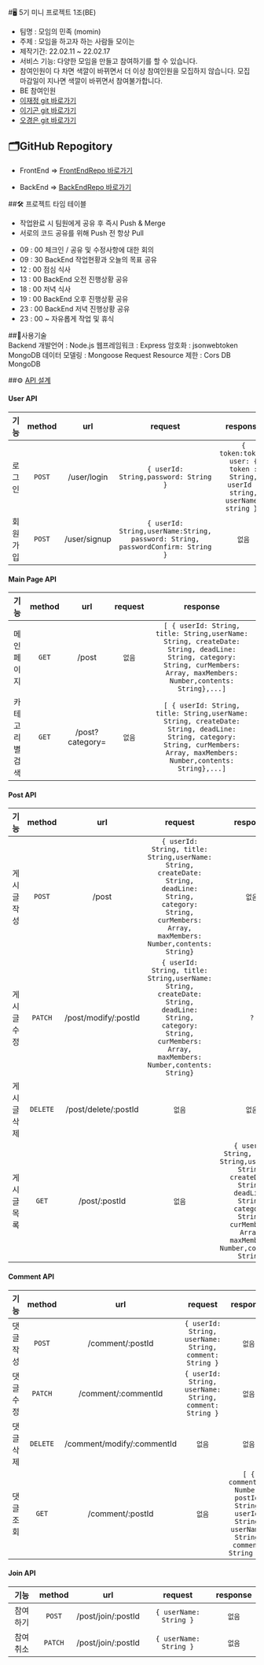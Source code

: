 #🖥️ 5기 미니 프로젝트 1조(BE)
       
+ 팀명 : 모임의 민족 (momin)      
+ 주제 : 모임을 하고자 하는 사람들 모이는 
+ 제작기간: 22.02.11 ~ 22.02.17
+ 서비스 기능: 다양한 모임을 만들고 참여하기를 할 수 있습니다. 
+ 참여인원이 다 차면 색깔이 바뀌면서 더 이상 참여인원을 모집하지 않습니다. 모집 마감일이 지나면 색깔이 바뀌면서 참여불가합니다.  
+ BE 참여인원 
+  [이재정 git 바로가기](https://github.com/jaejeonglee)
+  [이기곤 git 바로가기](https://github.com/LeeKiGon)
+  [오경은 git 바로가기](https://github.com/KyungEunO)
       
       
       
## 🗂GitHub Repogitory      
      
- FrontEnd => [ FrontEndRepo 바로가기 ](https://github.com/borobong2/FE_momin )

- BackEnd => [ BackEndRepo 바로가기 ](https://github.com/jaejeonglee/people_of_gathering-BE)    

      
      
##🛠 프로젝트 타임 테이블      

* 작업완료 시 팀원에게 공유 후 즉시 Push & Merge
* 서로의 코드 공유를 위해 Push 전 항상 Pull 
      
- 09 : 00 체크인 / 공유 및 수정사항에 대한 회의
- 09 : 30 BackEnd 작업현황과 오늘의 목표 공유
- 12 : 00 점심 식사
- 13 : 00 BackEnd 오전 진행상황 공유
- 18 : 00 저녁 식사
- 19 : 00 BackEnd 오후 진행상황 공유
- 23 : 00 BackEnd 저녁 진행상황 공유
- 23 : 00 ~ 자유롭게 작업 및 휴식     

##🎲사용기술      
 Backend
개발언어 : Node.js
웹프레임워크 : Express
암호화 : jsonwebtoken
MongoDB 데이터 모델링 : Mongoose
Request Resource 제한 : Cors
DB
MongoDB           
                  
##⚙ [API 설계](https://www.notion.so/b9b3652faef14f26937b8fd8c8725736)       
      
#### User API      

|기능|method|url|request|response|
|:--------:|:------------:|:--------------:|:---------------:|:---------------:|
|로그인|```POST```|/user/login|```{ userId: String,password: String }```|```{ token:token, user: { token : String, userId : string, userName: string }}```|
|회원가입|```POST```|/user/signup|```{ userId: String,userName:String, password: String, passwordConfirm: String }```|```없음```|
    
#### Main Page API       

|기능|method|url|request|response|
|:--------:|:------------:|:--------------:|:---------------:|:---------------:|
|메인페이지|```GET```|/post|```없음```|```[ { userId: String, title: String,userName: String, createDate: String, deadLine: String, category: String, curMembers: Array, maxMembers: Number,contents: String},...]```|
|카테고리별 검색|```GET```|/post?category=|```없음```|```[ { userId: String, title: String,userName: String, createDate: String, deadLine: String, category: String, curMembers: Array, maxMembers: Number,contents: String},...]```|

#### Post API       

|기능|method|url|request|response|
|:--------:|:------------:|:--------------:|:---------------:|:---------------:|
|게시글 작성|```POST```|/post|```{ userId: String, title: String,userName: String, createDate: String, deadLine: String, category: String, curMembers: Array, maxMembers: Number,contents: String}```|```없음```|
|게시글 수정|```PATCH```|/post/modify/:postId|```{ userId: String, title: String,userName: String, createDate: String, deadLine: String, category: String, curMembers: Array, maxMembers: Number,contents: String}```|```?```|
|게시글 삭제|```DELETE```|/post/delete/:postId|```없음```|```없음```|
|게시글 목록|```GET```|/post/:postId|```없음```|```{ userId: String, title: String,userName: String, createDate: String, deadLine: String, category: String, curMembers: Array, maxMembers: Number,contents: String}```|
        
#### Comment API       
         
|기능|method|url|request|response|
|:--------:|:------------:|:--------------:|:---------------:|:---------------:|
|댓글 작성|```POST```|/comment/:postId|```{ userId: String, userName: String, comment: String }```|```없음```|
|댓글 수정|```PATCH```|/comment/:commentId|```{ userId: String, userName: String, comment: String }```|```없음```|
|댓글 삭제|```DELETE```|/comment/modify/:commentId|```없음```|```없음```|
|댓글 조회|```GET```|/comment/:postId|```없음```|```[ { commentId: Number, postId: String, userId: String, userName: String, comment: String },]```|

#### Join API       

|기능|method|url|request|response|
|:--------:|:------------:|:--------------:|:---------------:|:---------------:|
|참여하기|```POST```|/post/join/:postId|```{ userName: String }```|```없음```|
|참여취소|```PATCH```|/post/join/:postId|```{ userName: String }```|```없음```|

